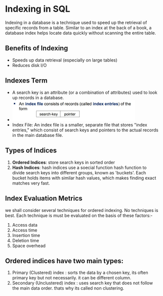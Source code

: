 # Indexing in SQL

Indexing in a database is a technique used to speed up the retrieval of specific records from a table. 
Similar to an index at the back of a book, a database index helps locate data quickly without scanning the entire table.

## Benefits of Indexing
- Speeds up data retrieval (especially on large tables)
- Reduces disk I/O

## Indexes Term
- A search key is an attribute (or a combination of attributes) used to look up records in a database.
- <img src="./src/search-key.jpg" alt="search key" width="400"/>
- Index File: An index file is a smaller, separate file that stores "index entries," which consist of search keys and pointers to the actual records in the main database file.

## Types of Indices
1. **Ordered Indices**: store search keys in sorted order
2. **Hash Indices**: hash indices use a soecial function hash function to divide search keys into different groups, known as 'buckets'. Each bucket holds items with similar hash values, which makes finding exact matches very fast.


## Index Evaluation Metrics
we shall consider several techniques for ordered indexing. No techniques is best. Each technique is must be evaluated on the basis of these factors:-<br>
1. Access data
2. Access time
3. Insertion time
4. Deletion time
5. Space overhead

## Ordered indices have two main types:
1. Primary (Clustered) index : sorts the data by a chosen key, its often primary key but not necessarily. it can be different column.
2. Secondary (Unclustered) index : uses search key that does not follow the main data order. thats why its called non clustering.
